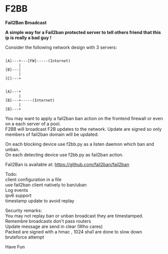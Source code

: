 F2BB
====

<b>Fail2Ban Broadcast</b><br>

<b>A simple way for a Fail2ban protected server to tell others friend that this ip is really a bad guy !<br></b>

Consider the following network design with 3 servers:<br>

<pre><code>
[A]---+---[FW]-----(Internet)
      |
[B]---|    
      |
[C]---+
</code></pre>

<pre><code>
[A]---+
      |
[B]---+-----(Internet)
      |
[B]---+            
</code></pre>

You may want to apply a fail2ban ban action on the frontend firewall or even on a each server of a pool.<br>
F2BB will broadcast F2B updates to the network. Update are signed so only members of fail2ban domain will be updated.<br>

On each blocking device use f2bb.py as a listen daemon which ban and unban.<br>
On each detecting device use f2bb.py as fail2ban action.<br>

Fail2Ban is available at: https://github.com/fail2ban/fail2ban<br>

Todo:<br>
client configuration in a file<br>
use fail2ban client natively to ban/uban<br>
Log events<br>
ipv6 support<br>
timestamp update to avoid replay<br>


Security remarks:<br> 
You may not replay ban or unban broadcast they are timestamped.<br> 
Remembre broadcasts don't pass routers<br>
Update message are send in clear (Who cares)<br>
Packed are signed with a hmac , 1024 sha1 are done to slow down bruteforce attempt<br>

Have Fun
